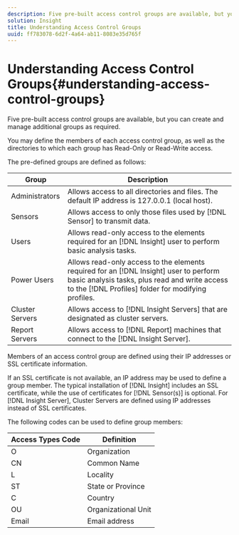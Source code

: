 ```yaml
---
description: Five pre-built access control groups are available, but you can create and manage additional groups as required.
solution: Insight
title: Understanding Access Control Groups
uuid: ff783078-6d2f-4a64-ab11-8083e35d765f
---
```


# Understanding Access Control Groups{#understanding-access-control-groups}

Five pre-built access control groups are available, but you can create and manage additional groups as required.

 You may define the members of each access control group, as well as the directories to which each group has Read-Only or Read-Write access.

The pre-defined groups are defined as follows:

|  Group  | Description  |
|---|---|
|  Administrators  | Allows access to all directories and files. The default IP address is 127.0.0.1 (local host).  |
|  Sensors  |Allows access to only those files used by [!DNL Sensor] to transmit data.  |
|  Users  |Allows read-only access to the elements required for an [!DNL Insight] user to perform basic analysis tasks.  |
|  Power Users  |Allows read-only access to the elements required for an [!DNL Insight] user to perform basic analysis tasks, plus read and write access to the [!DNL Profiles] folder for modifying profiles.  |
|  Cluster Servers  |Allows access to [!DNL Insight Servers] that are designated as cluster servers.  |
|  Report Servers  |Allows access to [!DNL Report] machines that connect to the [!DNL Insight Server].  |

Members of an access control group are defined using their IP addresses or SSL certificate information.

If an SSL certificate is not available, an IP address may be used to define a group member. The typical installation of [!DNL Insight] includes an SSL certificate, while the use of certificates for [!DNL Sensor(s)] is optional. For [!DNL Insight Server], Cluster Servers are defined using IP addresses instead of SSL certificates.

The following codes can be used to define group members:

|  Access Types Code  | Definition  |
|---|---|
|  O  | Organization  |
|  CN  | Common Name  |
|  L  | Locality  |
|  ST  | State or Province  |
|  C  | Country  |
|  OU  | Organizational Unit  |
|  Email  | Email address  |

